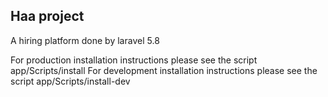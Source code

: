 ## Haa project

A hiring platform done by laravel 5.8

For production installation instructions please see the script app/Scripts/install
For development installation instructions please see the script app/Scripts/install-dev